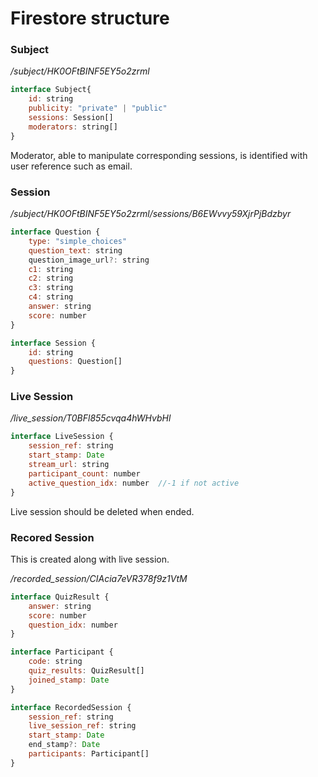 # Firestore structure

### Subject
*/subject/HK0OFtBINF5EY5o2zrml*
```js
interface Subject{
    id: string    
    publicity: "private" | "public"
    sessions: Session[]
    moderators: string[]
}
```
Moderator, able to manipulate corresponding sessions, is identified with user reference such as email.

### Session
*/subject/HK0OFtBINF5EY5o2zrml/sessions/B6EWvvy59XjrPjBdzbyr*
```js
interface Question {
    type: "simple_choices"
    question_text: string
    question_image_url?: string
    c1: string
    c2: string
    c3: string
    c4: string
    answer: string
    score: number
}

interface Session {
    id: string
    questions: Question[]
}
```

### Live Session
*/live_session/T0BFl855cvqa4hWHvbHl*
```js
interface LiveSession {
    session_ref: string
    start_stamp: Date
    stream_url: string
    participant_count: number
    active_question_idx: number  //-1 if not active
}
```
Live session should be deleted when ended.

### Recored Session
This is created along with live session.

*/recorded_session/CIAcia7eVR378f9z1VtM*
```js
interface QuizResult {
    answer: string
    score: number
    question_idx: number
}

interface Participant {
    code: string
    quiz_results: QuizResult[]
    joined_stamp: Date
}

interface RecordedSession {
    session_ref: string
    live_session_ref: string
    start_stamp: Date
    end_stamp?: Date
    participants: Participant[]
}
```


